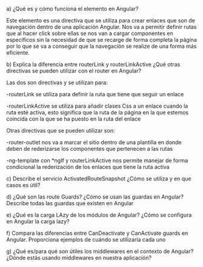 

a) ¿Qué es y cómo funciona el elemento <RouterLink> en Angular?

Este elemento es una directiva que se utiliza para crear enlaces que son de navegación dentro de una aplicación Angular. Nos va a permitir definir rutas que al hacer click sobre ellas se nos van a cargar componentes en específicos sin la necesidad de que se recarge de forma completa la página por lo que se va a conseguir que la navegación se realize de una forma más eficiente.

b) Explica la diferencia entre routerLink y routerLinkActive ¿Qué otras directivas se pueden utilizar con el router en Angular?

Las dos son directivas y se utilizan para:

-routerLink se utiliza para definir la ruta que tiene que seguir un enlace

-routerLinkActive se utiliza para añadir clases Css a un enlace cuando la ruta esté activa, esto significa que la ruta de la página en la que estemos coincida con la que se ha puesto en la ruta del enlace

Otras directivas que se pueden utilizar son:

-router-outlet nos va a marcar el sitio dentro de una plantilla en donde deben de rederizarse los componentes que pertenecen a las rutas

-ng-template con *ngIf y routerLinkActive nos permite manejar de forma condicional la rederización de los enlaces que tiene la ruta activa

c) Describe el servicio ActivatedRouteSnapshot ¿Cómo se utiliza y en que casos es útil?



d) ¿Qué son las route Guards? ¿Cómo se usan las guardas en Angular? Describe todas las guardas que existen en Angular

e) ¿Qué es la carga LAzy de los módulos de Angular? ¿Cómo se configura en Angular la carga lazy?

f) Compara las diferencias entre CanDeactivate y CanActivate guards en Angular. Proporciona ejemplos de cuándo se utilizaría cada uno

g) ¿Qué es/para qué son útiles los middlewares en el contexto de Angular? ¿Dónde estás usando middlewares en nuestra aplicación?

